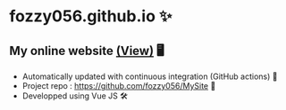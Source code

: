 # fozzy056.github.io ✨
## My online website [(View)](https://fozzy056.github.io/) 🖥
- Automatically updated with continuous integration (GitHub actions) 🚀
- Project repo : https://github.com/fozzy056/MySite 📂
- Developped using Vue JS 🛠

